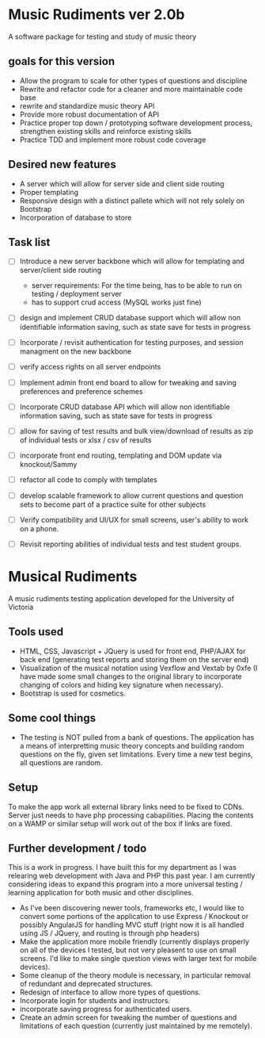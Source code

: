 # Music Rudiments ver 2.0b
A software package for testing and study of music theory

## goals for this version
* Allow the program to scale for other types of questions and discipline
* Rewrite and refactor code for a cleaner and more maintainable code base
* rewrite and standardize music theory API
* Provide more robust documentation of API
* Practice proper top down / prototyping software development process, strengthen existing skills and reinforce existing skills
* Practice TDD and implement more robust code coverage

## Desired new features
* A server which will allow for server side and client side routing
* Proper templating
* Responsive design with a distinct pallete which will not rely solely on Bootstrap
* Incorporation of database to store

## Task list
* [ ] Introduce a new server backbone which will allow for templating and server/client side routing
	* server requirements: For the time being, has to be able to run on testing / deployment server
	* has to support crud access (MySQL works just fine)
* [ ] design and implement CRUD database support which will allow non identifiable information saving, such as state save for tests in progress
* [ ] Incorporate / revisit authentication for testing purposes, and session managment on the new backbone
* [ ] verify access rights on all server endpoints
* [ ] Implement admin front end board to allow for tweaking and saving preferences and preference schemes
* [ ] Incorporate CRUD database API which will allow non identifiable information saving, such as state save for tests in progress
* [ ] allow for saving of test results and bulk view/download of results as zip of individual tests or xlsx / csv of results
* [ ] incorporate front end routing, templating and DOM update via knockout/Sammy
* [ ] refactor all code to comply with templates
* [ ] develop scalable framework to allow current questions and question sets to become part of a practice suite for other subjects
* [ ] Verify compatibility and UI/UX for small screens, user's ability to work on a phone.
* [ ] Revisit reporting abilities of individual tests and test student groups.


# Musical Rudiments
A music rudiments testing application developed for the University of Victoria

## Tools used
- HTML, CSS, Javascript + JQuery is used for front end, PHP/AJAX for back end (generating test reports and storing them on the server end)
- Visualization of the musical notation using Vexflow and Vextab by 0xfe (I have made some small changes to the original library to incorporate changing of colors and hiding key signature when necessary).
- Bootstrap is used for cosmetics.

## Some cool things
- The testing is NOT pulled from a bank of questions. The application has a means of interpretting music theory concepts and building random questions on the fly, given set limitations. Every time a new test begins, all questions are random. 

## Setup
To make the app work all external library links need to be fixed to CDNs. 
Server just needs to have php processing cabapilities. Placing the contents on a WAMP or similar setup will work out of the box if links are fixed.

## Further development / todo

This is a work in progress. I have built this for my department as I was relearing web development with Java and PHP this past year. I am currently considering ideas to expand this program into a more universal testing / learning application for both music and other disciplines.

- As I've been discovering newer tools, frameworks etc, I would like to convert some portions of the application to use Express / Knockout or possibly AngularJS for handling MVC stuff (right now it is all handled using JS / JQuery, and routing is through php headers)
- Make the application more mobile friendly (currently displays properly on all of the devices I tested, but not very pleasent to use on small screens. I'd like to make single question views with larger text for mobile devices).
- Some cleanup of the theory module is necessary, in particular removal of redundant and deprecated structures.
- Redesign of interface to allow more types of questions.
- Incorporate login for students and instructors.
- incorporate saving progress for authenticated users.
- Create an admin screen for tweaking the number of questions and limitations of each question (currently just maintained by me remotely).


